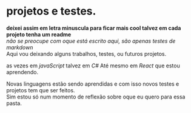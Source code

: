 # projetos e testes.
<b>deixei assim em letra minuscula para ficar mais cool
talvez em cada projeto tenha um readme</b> </br>
*não se preocupe com oque está escrito aqui, são apenas testes de markdown*
</br>
Aqui vou deixando alguns trabalhos, testes, ou futuros projetos.

as vezes em *javaScript*
talvez em *C#*
Até mesmo em *React* que estou aprendendo.

Novas linguagens estão sendo aprendidas e com isso novos testes e projetos tem que ser feitos.
</br>
Sim estou só num momento de reflexão sobre oque eu quero para essa pasta.
